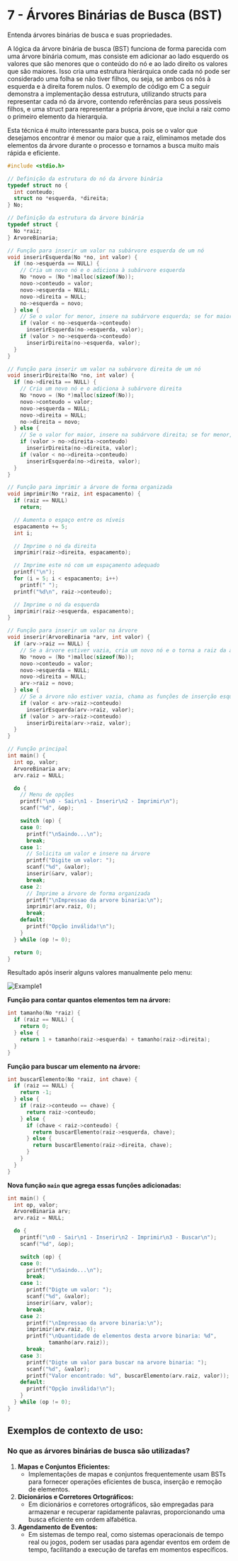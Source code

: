 # 7 - Árvores Binárias de Busca (BST)

Entenda árvores binárias de busca e suas propriedades.

A lógica da árvore binária de busca (BST) funciona de forma parecida com uma árvore binária comum, mas consiste em adicionar ao lado esquerdo os valores que são menores que o conteúdo do nó e ao lado direito os valores que são maiores. Isso cria uma estrutura hierárquica onde cada nó pode ser considerado uma folha se não tiver filhos, ou seja, se ambos os nós à esquerda e à direita forem nulos. O exemplo de código em C a seguir demonstra a implementação dessa estrutura, utilizando structs para representar cada nó da árvore, contendo referências para seus possíveis filhos, e uma struct para representar a própria árvore, que inclui a raiz como o primeiro elemento da hierarquia.

Esta técnica é muito interessante para busca, pois se o valor que desejamos encontrar é menor ou maior que a raiz, eliminamos metade dos elementos da árvore durante o processo e tornamos a busca muito mais rápida e eficiente.

```c
#include <stdio.h>

// Definição da estrutura do nó da árvore binária
typedef struct no {
  int conteudo;
  struct no *esquerda, *direita;
} No;

// Definição da estrutura da árvore binária
typedef struct {
  No *raiz;
} ArvoreBinaria;

// Função para inserir um valor na subárvore esquerda de um nó
void inserirEsquerda(No *no, int valor) {
  if (no->esquerda == NULL) {
    // Cria um novo nó e o adiciona à subárvore esquerda
    No *novo = (No *)malloc(sizeof(No));
    novo->conteudo = valor;
    novo->esquerda = NULL;
    novo->direita = NULL;
    no->esquerda = novo;
  } else {
    // Se o valor for menor, insere na subárvore esquerda; se for maior, na subárvore direita
    if (valor < no->esquerda->conteudo)
      inserirEsquerda(no->esquerda, valor);
    if (valor > no->esquerda->conteudo)
      inserirDireita(no->esquerda, valor);
  }
}

// Função para inserir um valor na subárvore direita de um nó
void inserirDireita(No *no, int valor) {
  if (no->direita == NULL) {
    // Cria um novo nó e o adiciona à subárvore direita
    No *novo = (No *)malloc(sizeof(No));
    novo->conteudo = valor;
    novo->esquerda = NULL;
    novo->direita = NULL;
    no->direita = novo;
  } else {
    // Se o valor for maior, insere na subárvore direita; se for menor, na subárvore esquerda
    if (valor > no->direita->conteudo)
      inserirDireita(no->direita, valor);
    if (valor < no->direita->conteudo)
      inserirEsquerda(no->direita, valor);
  }
}

// Função para imprimir a árvore de forma organizada
void imprimir(No *raiz, int espacamento) {
  if (raiz == NULL)
    return;

  // Aumenta o espaço entre os níveis
  espacamento += 5;
  int i;

  // Imprime o nó da direita
  imprimir(raiz->direita, espacamento);

  // Imprime este nó com um espaçamento adequado
  printf("\n");
  for (i = 5; i < espacamento; i++)
    printf(" ");
  printf("%d\n", raiz->conteudo);

  // Imprime o nó da esquerda
  imprimir(raiz->esquerda, espacamento);
}

// Função para inserir um valor na árvore
void inserir(ArvoreBinaria *arv, int valor) {
  if (arv->raiz == NULL) {
    // Se a árvore estiver vazia, cria um novo nó e o torna a raiz da árvore
    No *novo = (No *)malloc(sizeof(No));
    novo->conteudo = valor;
    novo->esquerda = NULL;
    novo->direita = NULL;
    arv->raiz = novo;
  } else {
    // Se a árvore não estiver vazia, chama as funções de inserção esquerda ou direita
    if (valor < arv->raiz->conteudo)
      inserirEsquerda(arv->raiz, valor);
    if (valor > arv->raiz->conteudo)
      inserirDireita(arv->raiz, valor);
  }
}

// Função principal
int main() {
  int op, valor;
  ArvoreBinaria arv;
  arv.raiz = NULL;

  do {
    // Menu de opções
    printf("\n0 - Sair\n1 - Inserir\n2 - Imprimir\n");
    scanf("%d", &op);

    switch (op) {
    case 0:
      printf("\nSaindo...\n");
      break;
    case 1:
      // Solicita um valor e insere na árvore
      printf("Digite um valor: ");
      scanf("%d", &valor);
      inserir(&arv, valor);
      break;
    case 2:
      // Imprime a árvore de forma organizada
      printf("\nImpressao da arvore binaria:\n");
      imprimir(arv.raiz, 0);
      break;
    default:
      printf("Opção inválida!\n");
    }
  } while (op != 0);

  return 0;
}
```

Resultado após inserir alguns valores manualmente pelo menu:

![Example1](https://github.com/VitorHugoAntunes/Data_Structure_Learning/blob/main/Assets/DS1_BinarySearchTree_Exemplo1.png?raw=true)

**Função para contar quantos elementos tem na árvore:**

```c
int tamanho(No *raiz) {
  if (raiz == NULL) {
    return 0;
  } else {
    return 1 + tamanho(raiz->esquerda) + tamanho(raiz->direita);
  }
}
```

**Função para buscar um elemento na árvore:**

```c
int buscarElemento(No *raiz, int chave) {
  if (raiz == NULL) {
    return -1;
  } else {
    if (raiz->conteudo == chave) {
      return raiz->conteudo;
    } else {
      if (chave < raiz->conteudo) {
        return buscarElemento(raiz->esquerda, chave);
      } else {
        return buscarElemento(raiz->direita, chave);
      }
    }
  }
}
```

**Nova função `main` que agrega essas funções adicionadas:**

```c
int main() {
  int op, valor;
  ArvoreBinaria arv;
  arv.raiz = NULL;

  do {
    printf("\n0 - Sair\n1 - Inserir\n2 - Imprimir\n3 - Buscar\n");
    scanf("%d", &op);

    switch (op) {
    case 0:
      printf("\nSaindo...\n");
      break;
    case 1:
      printf("Digte um valor: ");
      scanf("%d", &valor);
      inserir(&arv, valor);
      break;
    case 2:
      printf("\nImpressao da arvore binaria:\n");
      imprimir(arv.raiz, 0);
      printf("\nQuantidade de elementos desta arvore binaria: %d",
             tamanho(arv.raiz));
      break;
    case 3:
      printf("Digte um valor para buscar na arvore binaria: ");
      scanf("%d", &valor);
      printf("Valor encontrado: %d", buscarElemento(arv.raiz, valor));
    default:
      printf("Opção inválida!\n");
    }
  } while (op != 0);
}
```

## Exemplos de contexto de uso:

### No que as árvores binárias de busca são utilizadas?

1. **Mapas e Conjuntos Eficientes:**
    - Implementações de mapas e conjuntos frequentemente usam BSTs para fornecer operações eficientes de busca, inserção e remoção de elementos.
2. **Dicionários e Corretores Ortográficos:**
    - Em dicionários e corretores ortográficos, são empregadas para armazenar e recuperar rapidamente palavras, proporcionando uma busca eficiente em ordem alfabética.
3. **Agendamento de Eventos:**
    - Em sistemas de tempo real, como sistemas operacionais de tempo real ou jogos, podem ser usadas para agendar eventos em ordem de tempo, facilitando a execução de tarefas em momentos específicos.
